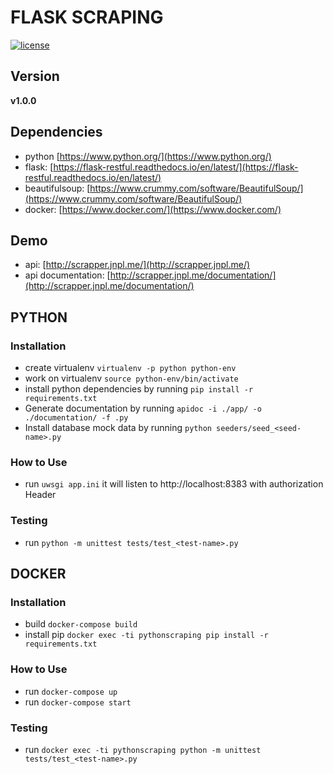 # FLASK SCRAPING

[![license](https://img.shields.io/github/license/mashape/apistatus.svg)]()

## Version

**v1.0.0**

## Dependencies

- python [https://www.python.org/](https://www.python.org/)
- flask: [https://flask-restful.readthedocs.io/en/latest/](https://flask-restful.readthedocs.io/en/latest/)
- beautifulsoup: [https://www.crummy.com/software/BeautifulSoup/](https://www.crummy.com/software/BeautifulSoup/)
- docker: [https://www.docker.com/](https://www.docker.com/)

## Demo

- api: [http://scrapper.jnpl.me/](http://scrapper.jnpl.me/)
- api documentation: [http://scrapper.jnpl.me/documentation/](http://scrapper.jnpl.me/documentation/)

## PYTHON

### Installation

- create virtualenv `virtualenv -p python python-env`
- work on virtualenv `source python-env/bin/activate`
- install python dependencies by running `pip install -r requirements.txt`
- Generate documentation by running `apidoc -i ./app/ -o ./documentation/ -f .py`
- Install database mock data by running `python seeders/seed_<seed-name>.py`

### How to Use

- run `uwsgi app.ini` it will listen to http://localhost:8383 with authorization Header

### Testing

- run `python -m unittest tests/test_<test-name>.py`

## DOCKER

### Installation

- build `docker-compose build`
- install pip `docker exec -ti pythonscraping pip install -r requirements.txt`

### How to Use

- run `docker-compose up`
- run `docker-compose start`

### Testing

- run `docker exec -ti pythonscraping python -m unittest tests/test_<test-name>.py`
